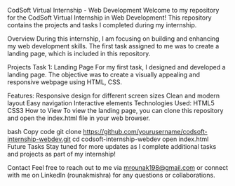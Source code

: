 CodSoft Virtual Internship - Web Development
Welcome to my repository for the CodSoft Virtual Internship in Web Development! This repository contains the projects and tasks I completed during my internship.

Overview
During this internship, I am focusing on building and enhancing my web development skills. The first task assigned to me was to create a landing page, which is included in this repository.

Projects
Task 1: Landing Page
For my first task, I designed and developed a landing page. The objective was to create a visually appealing and responsive webpage using HTML, CSS.

Features:
Responsive design for different screen sizes
Clean and modern layout
Easy navigation
Interactive elements
Technologies Used:
HTML5
CSS3
How to View
To view the landing page, you can clone this repository and open the index.html file in your web browser.

bash
Copy code
git clone https://github.com/yourusername/codsoft-internship-webdev.git
cd codsoft-internship-webdev
open index.html
Future Tasks
Stay tuned for more updates as I complete additional tasks and projects as part of my internship!

Contact
Feel free to reach out to me via mrounak198@gmail.com or connect with me on LinkedIn (rounakmishra) for any questions or collaborations.
